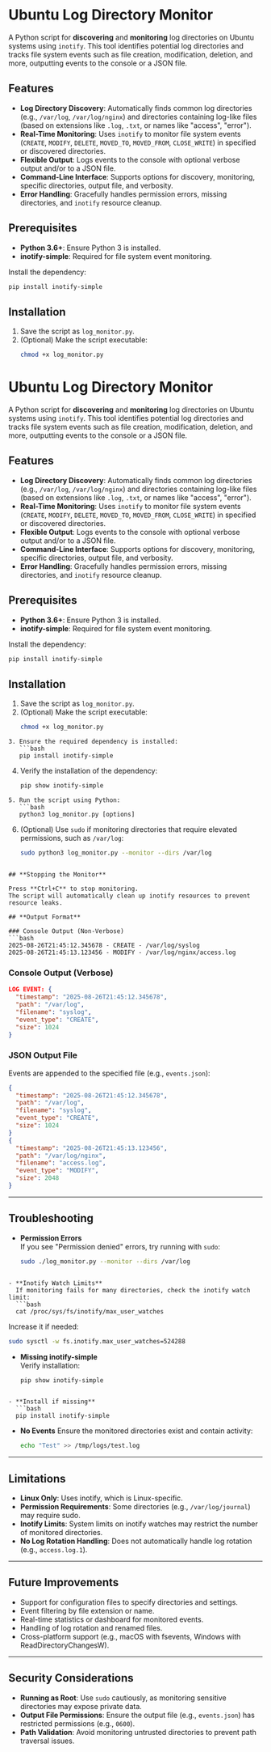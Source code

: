 # Ubuntu Log Directory Monitor

A Python script for **discovering** and **monitoring** log directories on Ubuntu systems using `inotify`. This tool identifies potential log directories and tracks file system events such as file creation, modification, deletion, and more, outputting events to the console or a JSON file.

## **Features**

- **Log Directory Discovery**: Automatically finds common log directories (e.g., `/var/log`, `/var/log/nginx`) and directories containing log-like files (based on extensions like `.log`, `.txt`, or names like "access", "error").
- **Real-Time Monitoring**: Uses `inotify` to monitor file system events (`CREATE`, `MODIFY`, `DELETE`, `MOVED_TO`, `MOVED_FROM`, `CLOSE_WRITE`) in specified or discovered directories.
- **Flexible Output**: Logs events to the console with optional verbose output and/or to a JSON file.
- **Command-Line Interface**: Supports options for discovery, monitoring, specific directories, output file, and verbosity.
- **Error Handling**: Gracefully handles permission errors, missing directories, and `inotify` resource cleanup.

## **Prerequisites**

- **Python 3.6+**: Ensure Python 3 is installed.
- **inotify-simple**: Required for file system event monitoring.

Install the dependency:
```bash
pip install inotify-simple
```
## **Installation**

1. Save the script as `log_monitor.py`.
2. (Optional) Make the script executable:
   ```bash
   chmod +x log_monitor.py
    ```

# Ubuntu Log Directory Monitor

A Python script for **discovering** and **monitoring** log directories on Ubuntu systems using `inotify`. This tool identifies potential log directories and tracks file system events such as file creation, modification, deletion, and more, outputting events to the console or a JSON file.

## **Features**

- **Log Directory Discovery**: Automatically finds common log directories (e.g., `/var/log`, `/var/log/nginx`) and directories containing log-like files (based on extensions like `.log`, `.txt`, or names like "access", "error").
- **Real-Time Monitoring**: Uses `inotify` to monitor file system events (`CREATE`, `MODIFY`, `DELETE`, `MOVED_TO`, `MOVED_FROM`, `CLOSE_WRITE`) in specified or discovered directories.
- **Flexible Output**: Logs events to the console with optional verbose output and/or to a JSON file.
- **Command-Line Interface**: Supports options for discovery, monitoring, specific directories, output file, and verbosity.
- **Error Handling**: Gracefully handles permission errors, missing directories, and `inotify` resource cleanup.

## **Prerequisites**

- **Python 3.6+**: Ensure Python 3 is installed.
- **inotify-simple**: Required for file system event monitoring.

Install the dependency:
```bash
pip install inotify-simple
```

## **Installation**

1. Save the script as `log_monitor.py`.  
2. (Optional) Make the script executable:
   ```bash
   chmod +x log_monitor.py
```
3. Ensure the required dependency is installed:
   ```bash
   pip install inotify-simple
```
4. Verify the installation of the dependency:
   ```bash
   pip show inotify-simple
```
5. Run the script using Python:
   ```bash
   python3 log_monitor.py [options]
```
6. (Optional) Use `sudo` if monitoring directories that require elevated permissions, such as `/var/log`:
   ```bash
   sudo python3 log_monitor.py --monitor --dirs /var/log
  ```

## **Stopping the Monitor** 

Press **Ctrl+C** to stop monitoring.  
The script will automatically clean up inotify resources to prevent resource leaks.

## **Output Format**

### Console Output (Non-Verbose)
```bash
2025-08-26T21:45:12.345678 - CREATE - /var/log/syslog
2025-08-26T21:45:13.123456 - MODIFY - /var/log/nginx/access.log
```


### Console Output (Verbose)
```json
LOG EVENT: {
  "timestamp": "2025-08-26T21:45:12.345678",
  "path": "/var/log",
  "filename": "syslog",
  "event_type": "CREATE",
  "size": 1024
}
```

### JSON Output File
Events are appended to the specified file (e.g., `events.json`):
```json
{
  "timestamp": "2025-08-26T21:45:12.345678",
  "path": "/var/log",
  "filename": "syslog",
  "event_type": "CREATE",
  "size": 1024
}
{
  "timestamp": "2025-08-26T21:45:13.123456",
  "path": "/var/log/nginx",
  "filename": "access.log",
  "event_type": "MODIFY",
  "size": 2048
}
```

---

## **Troubleshooting**

- **Permission Errors**  
  If you see "Permission denied" errors, try running with `sudo`:
  ```bash
  sudo ./log_monitor.py --monitor --dirs /var/log
```

- **Inotify Watch Limits**  
  If monitoring fails for many directories, check the inotify watch limit:
  ```bash
  cat /proc/sys/fs/inotify/max_user_watches
  ```
  Increase it if needed:
  ```bash
  sudo sysctl -w fs.inotify.max_user_watches=524288
```
- **Missing inotify-simple**  
  Verify installation:
  ```bash
  pip show inotify-simple
```

- **Install if missing**  
  ```bash
  pip install inotify-simple
```

- **No Events**
  Ensure the monitored directories exist and contain activity:
  ```bash
  echo "Test" >> /tmp/logs/test.log
  ```
---

## **Limitations**

- **Linux Only**: Uses inotify, which is Linux-specific.  
- **Permission Requirements**: Some directories (e.g., `/var/log/journal`) may require sudo.  
- **Inotify Limits**: System limits on inotify watches may restrict the number of monitored directories.  
- **No Log Rotation Handling**: Does not automatically handle log rotation (e.g., `access.log.1`).  

---

## **Future Improvements**

- Support for configuration files to specify directories and settings.  
- Event filtering by file extension or name.  
- Real-time statistics or dashboard for monitored events.  
- Handling of log rotation and renamed files.  
- Cross-platform support (e.g., macOS with fsevents, Windows with ReadDirectoryChangesW).  

---

## **Security Considerations**

- **Running as Root**: Use `sudo` cautiously, as monitoring sensitive directories may expose private data.  
- **Output File Permissions**: Ensure the output file (e.g., `events.json`) has restricted permissions (e.g., `0600`).  
- **Path Validation**: Avoid monitoring untrusted directories to prevent path traversal issues.  

